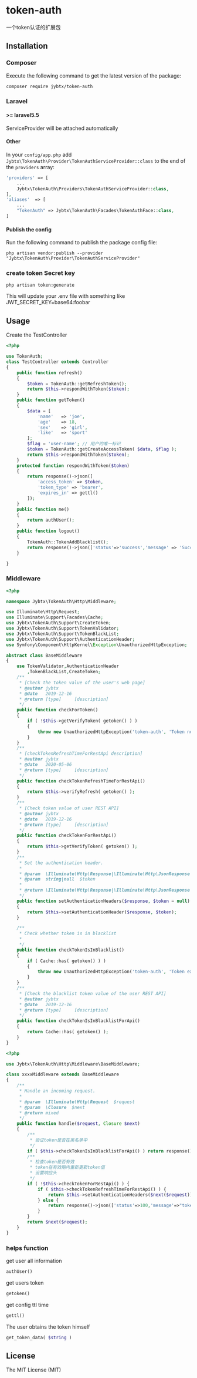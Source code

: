 # token-auth
一个token认证的扩展包

## Installation

### Composer
Execute the following command to get the latest version of the package:

```terminal
composer require jybtx/token-auth
```
### Laravel

#### >= laravel5.5

ServiceProvider will be attached automatically

#### Other

In your `config/app.php` add `Jybtx\TokenAuth\Provider\TokenAuthServiceProvider::class` to the end of the `providers` array:

```php
'providers' => [
    ...
    Jybtx\TokenAuth\Providers\TokenAuthServiceProvider::class,
],
'aliases'  => [
    ...
    "TokenAuth" => Jybtx\TokenAuth\Facades\TokenAuthFace::class,
]
```
#### Publish the config

Run the following command to publish the package config file:

```shell
php artisan vendor:publish --provider "Jybtx\TokenAuth\Provider\TokenAuthServiceProvider"
```
### create token Secret key
```shell
php artisan token:generate
```
This will update your .env file with something like JWT_SECRET_KEY=base64:foobar

## Usage
Create the TestController
```php
<?php

use TokenAuth;
class TestController extends Controller
{
	public function refresh()
	{
		$token = TokenAuth::getRefreshToken();
        return $this->respondWithToken($token);
	}
    public function getToken()
    {
    	$data = [
    		'name'   => 'joe',
    		'age'    => 18,
    		'sex'    => 'girl',
    		'like'   => 'sport'
    	];
    	$flag = 'user-name'; // 用户的唯一标识
    	$token = TokenAuth::getCreateAccessToken( $data, $flag );
    	return $this->respondWithToken($token);
    }
    protected function respondWithToken($token)
    {
        return response()->json([
            'access_token' => $token,
            'token_type' => 'bearer',
            'expires_in' => gettl()
        ]);
    }
    public function me()
    {
        return authUser();
    }
    public function logout()
    {
        TokenAuth::TokenAddBlacklist();
        return response()->json(['status'=>'success','message' => 'Successfully logged out']);
    }

}
```
### Middleware
```php
<?php

namespace Jybtx\TokenAuth\Http\Middleware;

use Illuminate\Http\Request;
use Illuminate\Support\Facades\Cache;
use Jybtx\TokenAuth\Support\CreateToken;
use Jybtx\TokenAuth\Support\TokenValidator;
use Jybtx\TokenAuth\Support\TokenBlackList;
use Jybtx\TokenAuth\Support\AuthenticationHeader;
use Symfony\Component\HttpKernel\Exception\UnauthorizedHttpException;

abstract class BaseMiddleware
{
    use TokenValidator,AuthenticationHeader
        ,TokenBlackList,CreateToken;
    /**
     * [Check the token value of the user's web page]
     * @author jybtx
     * @date   2019-12-16
     * @return [type]     [description]
     */
    public function checkForToken()
    {
        if ( !$this->getVerifyToken( getoken() ) ) 
        {
            throw new UnauthorizedHttpException('token-auth', 'Token not provided');
        }
    }
    /**
     * [checkTokenRefreshTimeForRestApi description]
     * @author jybtx
     * @date   2020-05-06
     * @return [type]     [description]
     */
    public function checkTokenRefreshTimeForRestApi()
    {
        return $this->verifyRefresh( getoken() );
    }
    /**
     * [Check token value of user REST API]
     * @author jybtx
     * @date   2019-12-16
     * @return [type]     [description]
     */
    public function checkTokenForRestApi()
    {
        return $this->getVerifyToken( getoken() );
    }
	/**
     * Set the authentication header.
     *
     * @param  \Illuminate\Http\Response|\Illuminate\Http\JsonResponse  $response
     * @param  string|null  $token
     *
     * @return \Illuminate\Http\Response|\Illuminate\Http\JsonResponse
     */
    public function setAuthenticationHeaders($response, $token = null)
    {
        return $this->setAuthenticationHeader($response, $token);
    }

    /**
     * Check whether token is in blacklist
     *
     */
    public function checkTokenIsInBlacklist()
    {
        if ( Cache::has( getoken() ) )
        {
            throw new UnauthorizedHttpException('token-auth', 'Token expired');
        }
    }
    /**
     * [Check the blacklist token value of the user REST API]
     * @author jybtx
     * @date   2019-12-16
     * @return [type]     [description]
     */
    public function checkTokenIsInBlacklistForApi()
    {
        return Cache::has( getoken() );
    }
}
```
```php
<?php

use Jybtx\TokenAuth\Http\Middleware\BaseMiddleware;

class xxxxMiddleware extends BaseMiddleware
{
    /**
     * Handle an incoming request.
     *
     * @param  \Illuminate\Http\Request  $request
     * @param  \Closure  $next
     * @return mixed
     */
    public function handle($request, Closure $next)
    {
        /**
         * 验证token是否在黑名单中
         */
        if ( $this->checkTokenIsInBlacklistForApi() ) return response()->json(['status'=>100,'message'=>"token 无效请重新登录!"]);
        /**
         * 检查token是否有效
         * token在有效期内重新更新token值
         * 设置响应头
         */
        if ( !$this->checkTokenForRestApi() ) {
            if ( $this->checkTokenRefreshTimeForRestApi() ) {
                return $this->setAuthenticationHeaders($next($request));
            } else {
                return response()->json(['status'=>100,'message'=>"token 无效请重新登录！"]);
            }
        }
        return $next($request);
    }
}
```
### helps function
get user all information
```php
authUser()
```
get users token
```php
getoken()
```

get config ttl time
```php
gettl()
```
The user obtains the token himself
```php
get_token_data( $string )
```

## License

The MIT License (MIT)
